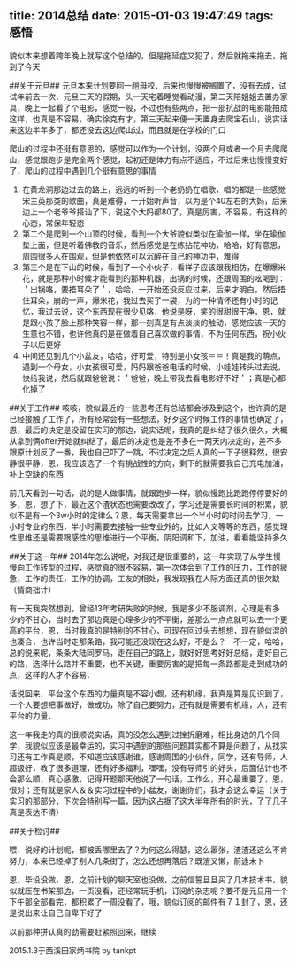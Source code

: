 title: 2014总结
date: 2015-01-03 19:47:49
tags: 感悟
---

貌似本来想着跨年晚上就写这个总结的，但是拖延症又犯了，然后就拖来拖去，拖到了今天

<!--more-->

##关于元旦##
元旦本来计划要回一趟母校．后来也慢慢被搁置了，没有去成，试试年前去一次．元旦三天的假期，头一天宅着睡觉看动漫，第二天陪姐姐去置办家具，晚上一起看了个电影，感觉一般，不过也有些两点，把一部抗战的电影能拍成这样，也真是不容易，确实徐克有才，第三天起来便一天置身去爬宝石山，说实话来这边半年多了，都还没去这边爬山过，而且就是在学校的门口

爬山的过程中还挺有意思的，感觉可以作为一个计划，没两个月或者一个月去爬爬山，感觉跟跑步是完全两个感觉，起初还是体力有点不适应，不过后来也慢慢变好了，爬山的过程中遇到几个挺有意思的事情

1. 在黄龙洞那边过去的路上，远远的听到一个老奶奶在唱歌，唱的都是一些感觉宋主英那类的歌曲，真是难得，一开始听声音，以为是个40左右的大妈，后来边上一个老爷爷搭讪了下，说这个大妈都80了，真是厉害，不容易，有这样的心态，常保年轻态
2. 第二个是爬到一个山顶的时候，看到一个大爷貌似类似在瑜伽一样，坐在瑜伽垫上面，但是听着佛教的音乐，然后感觉是在练拈花神功，哈哈，好有意思，周围很多人在围观，但是他依然可以沉醉在自己的神功中，难得
3. 第三个是在下山的时候，看到了一个小伙子，看样子应该跟我相仿，在爆爆米花，就是那种小时候才能看到的那种机器，出锅的时候，还跟周围的吆喝到：＇出锅咯，要捂耳朵了＇，哈哈，一开始还没反应过来，后来才明白，然后捂住耳朵，崩的一声，爆米花，我过去买了一袋，为的一种情怀还有小时的记忆，我过去说，这个东西现在很少见咯，他说是呀，笑的很甜很干净，恩，就是跟小孩子脸上那种笑容一样，那一刻真是有点淡淡的触动，感觉应该一天的生意也不错，也许他真的是在做着自己喜欢做的事情，不为任何东西，祝小伙子以后更好
4. 中间还见到几个小盆友，哈哈，好可爱，特别是小女孩＝＝！真是我的萌点，遇到一个母女，小女孩很可爱，妈妈跟爸爸电话的时候，小娃娃转头过去说，快给我说，然后就跟爸爸说：＇爸爸，晚上带我去看电影好不好＇；真是心都化掉了

##关于工作##
咳咳，貌似最近的一些思考还有总结都会涉及到这个，也许真的是已经接触了工作了，所有经常会有一些想法，好歹这个时候工作的事情也确定了，恩，最后的决定是没留在实习的那边，说实话呢，我真的是纠结了很久很久，大概从拿到俩offer开始就纠结了，最后的决定也是差不多在一两天内决定的，差不多跟原计划反了一番，我也自己吓了一跳，不过决定之后人真的一下子很释然，很安静很平静，恩，我应该选了一个有挑战性的方向，剩下的就需要我自己充电加油，补上空缺的东西

前几天看到一句话，说的是人做事情，就跟跑步一样，貌似慢跑比跑跑停停要好的多，恩，想了下，最近这个渣状态也需要改改了，学习还是需要长时间的积累，貌似不是有一个3w小时的定律么？恩，每天需要拿出一个半小时的时间去学习，一小时专业的东西，半小时需要去接触一些专业外的，比如人文等等的东西，感觉理性思维还是需要跟感性的思维进行一个平衡，阴阳调和下，加油，看看能坚持多久

##关于这一年##
2014年怎么说呢，对我还是很重要的，这一年实现了从学生慢慢向工作转型的过程，感觉真的很不容易，第一次体会到了工作的压力，工作的疲惫，工作的责任，工作的协调，工友的相处，我发现我在人际方面还真的很欠缺（情商拙计）

有一天我突然想到，曾经13年考研失败的时候，我是多少不服调剂，心理是有多少的不甘心，当时去了那边真是心理多少的不平衡，差那么一点点就可以去一个更高的平台，恩，当时我真的是特别的不甘心，可现在回过头去想想，现在貌似混的也凑合，也许当时走那条路，我可能还没现在这么好，不是么？　不一定，哈哈，总的说来呢，条条大陆同罗马，走在自己的路上，就好好思考好好总结，走好自己的路，选择什么路并不重要，也不关键，重要厉害的是把每一条路都是走到成功的点，这样的人才不容易．

话说回来，平台这个东西的力量真是不容小觑，还有机缘，我真是算是见识到了，一个人要想把事做好，做成功，除了自己要努力，还有就是需要有机缘，人，还有平台的力量．

这一年我走的真的很顺说实话，真的没怎么遇到过挫折磨难，相比身边的几个同学，我貌似应该是最幸运的，实习中遇到的那些问题其实都不算是问题了，从找实习还有工作真是顺，不知道应该感谢谁，感谢周围的小伙伴，同学，还有导师，人超级好，教了很多道理，还有好多福利，嘿嘿，没有导师引的好头，后面估计也不会那么顺，真心感激，记得开题那天他说了一句话，工作么，开心最重要了，恩，很对；还有就是家人＆＆实习过程中的小盆友，谢谢你们，我才会这么幸运（关于实习的那部分，下次会特别写一篇，因为这占据了这大半年所有的时光，了了几子真是表达不清）

##关于检讨##

喂．说好的计划呢，都被丢哪里去了？为何这么得瑟，这么嚣张，渣渣还这么不肯努力，本来已经掉了别人几条街了，怎么还想再落后？既渣又懒，前途未卜

恩，毕设没做，恩，之前计划的聊天室也没做，之前信誓旦旦买了几本技术书，貌似就压在书架那边，一页没看，还经常玩手机，订阅的杂志呢？要不是元旦用一个下午那全部看完，都积累了一周没看了，哦，貌似订阅的邮件有７１封了，恩，还是说出来让自己自卑下好了

以前那种拼认真的劲需要赶紧照回来，继续


2015.1.3于西溪田家炳书院
by tankpt